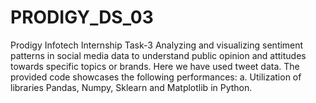 # PRODIGY_DS_03
Prodigy Infotech Internship Task-3
Analyzing and visualizing sentiment patterns in social media data to understand public opinion and attitudes towards specific topics or brands.
Here we have used tweet data.
The provided code showcases the following performances: a. Utilization of libraries Pandas, Numpy, Sklearn and Matplotlib in Python.

